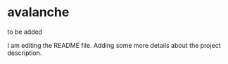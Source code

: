 # avalanche
to be added

I am editing the README file. Adding some more details about the project description.
